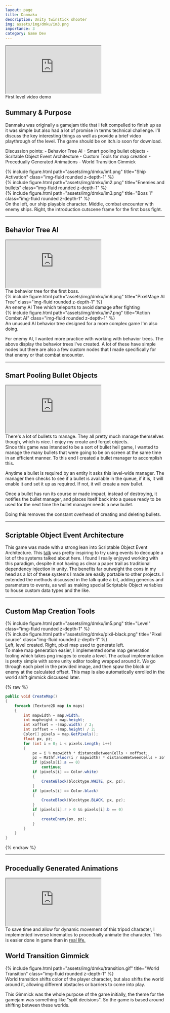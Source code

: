 ```yaml
---
layout: page
title: Danmaku
description: Unity twinstick shooter
img: assets/img/dmku/im3.png
importance: 3
category: Game Dev
---
```


<!-- 
    Summary & Purpose
        

    noteable stuff:
        Fully playable end to end game
        behavior tree ai
        Smart pooling bullets
        Scriptable Object event architecture
        map tools from pixels
        proceedually Generated Animations
        Screen space effects and shaders (glitch on hit)
 -->

<div class="row">
    <div class="col-sm mt-3 mt-md-0">
        <div class="embed-responsive embed-responsive-16by9">
        <iframe class="embed-responsive-item" src="https://www.youtube.com/embed/txsRaaYUU8o" allowfullscreen></iframe>
        </div>
    </div>
</div>
<div class="caption">
    First level video demo
</div>

## Summary & Purpose
Danmaku was originally a gamejam title that I felt compelled to finish up as it was simple but also had a lot of promise in terms technical challenge. I'll discuss the key interesting things as well as provide a brief video playthrough of the level. The game should be on itch.io soon for download.

Discussion points:
    - Behavior Tree AI
    - Smart pooling bullet objects
    - Scritable Object Event Architecture
    - Custom Tools for map creation
    - Procedually Generated Animations
    - World Transition Gimmick

<div class="row">
    <div class="col-sm mt-3 mt-md-0">
        {% include figure.html path="assets/img/dmku/im1.png" title="Ship Activation" class="img-fluid rounded z-depth-1" %}
    </div>
    <div class="col-sm mt-3 mt-md-0">
        {% include figure.html path="assets/img/dmku/im2.png" title="Enemies and bullets" class="img-fluid rounded z-depth-1" %}
    </div>
    <div class="col-sm mt-3 mt-md-0">
        {% include figure.html path="assets/img/dmku/im3.png" title="Boss 1" class="img-fluid rounded z-depth-1" %}
    </div>
</div>
<div class="caption">
    On the left, our ship playable character. Middle, combat encounter with enemy ships. Right, the introduction cutscene frame for the first boss fight.
</div>

---

<!-- Behavior Tree AI -->
## Behavior Tree AI
<div class="row">
    <div class="col-sm mt-3 mt-md-0">
        <div class="embed-responsive embed-responsive-16by9">
        <iframe class="embed-responsive-item" src="https://www.youtube.com/embed/S4-dvw6AC48" allowfullscreen></iframe>
        </div>
    </div>
</div>
<div class="caption">
    The behavior tree for the first boss.
</div>
<div class="row">
    <div class="col-sm mt-3 mt-md-0">
        {% include figure.html path="assets/img/dmku/im6.png" title="PixelMage AI Tree" class="img-fluid rounded z-depth-1" %}
    </div>
</div>
<div class="caption">
    An enemy AI Tree which teleports to avoid damage after fighting
</div>

<div class="row">
    <div class="col-sm mt-3 mt-md-0">
        {% include figure.html path="assets/img/dmku/im7.png" title="Action Combat AI" class="img-fluid rounded z-depth-1" %}
    </div>
</div>
<div class="caption">
    An unusued AI behavior tree designed for a more complex game I'm also doing.
</div>

For enemy AI, I wanted more practice with working with behavior trees. The above display the behavior trees I've created. A lot of these have simple nodes but there are also a few custom nodes that I made specifically for that enemy or that combat encounter.

---

<!-- Smart Pooling Bullet Objects -->
## Smart Pooling Bullet Objects
<div class="row">
    <div class="col-sm mt-3 mt-md-0">
        <div class="embed-responsive embed-responsive-16by9">
        <iframe class="embed-responsive-item" src="https://www.youtube.com/embed/lZm9WcnWrLE" allowfullscreen></iframe>
        </div>
    </div>
</div>
<div class="caption">
    There's a lot of bullets to manage. They all pretty much manage themselves though, which is nice. I enjoy my create and forget objects. 
</div>
Since this game was intended to be a sort of bullet hell game, I wanted to manage the many bullets that were going to be on screen at the same time in an efficient manner. To this end I created a bullet manager to accomplish this. 

Anytime a bullet is required by an entity it asks this level-wide manager. The manager then checks to see if a bullet is available in the queue, if it is, it will enable it and set it up as required. If not, it will create a new bullet. 

Once a bullet has run its course or made impact, instead of destroying, it notifies the bullet manager, and places itself back into a queue ready to be used for the next time the bullet manager needs a new bullet. 

Doing this removes the constant overhead of creating and deleting bullets.

---

<!-- Scriptable Object Event Architecture -->
## Scriptable Object Event Architecture
This game was made with a strong lean into Scriptable Object Event Architecture.
This <a href="https://www.youtube.com/watch?v=raQ3iHhE_Kk">talk</a> was pretty inspiring to try using events to decouple a lot of the systems talked about here. I found I really enjoyed working with this paradigm, despite it not having as clear a paper trail as traditional dependency injection in unity. The benefits far outweight the cons in my head as a lot of these systems I made are easily portable to other projects. I extended the methods discussed in the talk quite a bit, adding generics and parameters to events, as well as making special Scriptable Object variables to house custom data types and the like. 

---

<!-- Custom Tools for map creation -->
## Custom Map Creation Tools
<div class="row justify-content-sm-center">
    <div class="col-sm-8 mt-3 mt-md-0">
        {% include figure.html path="assets/img/dmku/im5.png" title="Level" class="img-fluid rounded z-depth-1" %}
    </div>
    <div class="col-sm-4 mt-3 mt-md-0">
        {% include figure.html path="assets/img/dmku/pixil-black.png" title="Pixel source" class="img-fluid rounded z-depth-1" %}
    </div>
</div>
<div class="caption">
    Left, level created. Right, pixel map used to generate left.
</div>
To make map generation easier, I implemented some map generation tooling which takes png images to create a level. The actual implementation is pretty simple with some unity editor tooling wrapped around it. We go through each pixel in the provided image, and then spaw the block or enemy at the calculated offset. This map is also automatically enrolled in the world shift gimmick discussed later. 

{% raw %}
```c#
public void CreateMap()
{
    foreach (Texture2D map in maps)
    {
        int mapwidth = map.width;
        int mapheight = map.height;
        int xoffset = -(map.width) / 2;
        int zoffset = -(map.height) / 2;
        Color[] pixels = map.GetPixels();
        float px, pz;
        for (int i = 0; i < pixels.Length; i++)
        {
            px = i % mapwidth * distanceBetweenCells + xoffset;
            pz = Mathf.Floor(i / mapwidth) * distanceBetweenCells + zoffset;
            if (pixels[i].a == 0)
                continue;
            if (pixels[i] == Color.white)
            {
                CreateBlock(blocktype.WHITE, px, pz);
            }
            if (pixels[i] == Color.black)
            {
                CreateBlock(blocktype.BLACK, px, pz);
            }
            if (pixels[i].r > 0 && pixels[i].b == 0)
            {
                createEnemy(px, pz);
            }
        }
    }
}
```
{% endraw %}

---

<!-- Procedually Generated Animations -->
## Procedually Generated Animations
<div class="row">
    <div class="col-sm mt-3 mt-md-0">
        <div class="embed-responsive embed-responsive-16by9">
        <iframe class="embed-responsive-item" src="https://www.youtube.com/embed/36ifthpvv_0" allowfullscreen></iframe>
        </div>
    </div>
</div>
<div class="caption">
    To save time and allow for dynamic movement of this tripod character, I implemented inverse kinematics to procedually animate the character. This is easier done in game than in <a href="https://www.youtube.com/watch?v=xEQ1KPo9HM8">real life.</a>
</div>

## World Transition Gimmick
<div class="row">
    <div class="col-sm mt-3 mt-md-0">
        {% include figure.html path="assets/img/dmku/transition.gif" title="World Transition" class="img-fluid rounded z-depth-1" %}
    </div>
</div>
<div class="caption">
    World transition shifts color of the player character, but also shifts the world around it, allowing different obstacles or barriers to come into play.
</div>

This Gimmick was the whole purpose of the game initially, the theme for the gamejam was something like "split decisions". So the game is based around shifting between these worlds.
